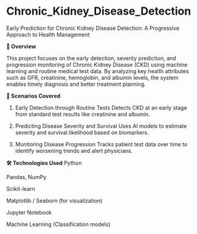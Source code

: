# Chronic_Kidney_Disease_Detection
Early Prediction for Chronic Kidney Disease Detection: A Progressive Approach to Health Management

**📌 Overview**

This project focuses on the early detection, severity prediction, and progression monitoring of Chronic Kidney Disease (CKD) using machine learning and routine medical test data. By analyzing key health attributes such as GFR, creatinine, hemoglobin, and albumin levels, the system enables timely diagnosis and better treatment planning.

**🔬 Scenarios Covered**
1. Early Detection through Routine Tests
  Detects CKD at an early stage from standard test results like creatinine and albumin.

2. Predicting Disease Severity and Survival
  Uses AI models to estimate severity and survival likelihood based on biomarkers.

3. Monitoring Disease Progression
  Tracks patient test data over time to identify worsening trends and alert physicians.


**🛠️ Technologies Used**
Python

Pandas, NumPy

Scikit-learn

Matplotlib / Seaborn (for visualization)

Jupyter Notebook

Machine Learning (Classification models)
